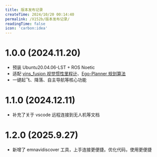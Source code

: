 ```yaml
---
title: 版本发布记录
createTime: 2024/10/20 00:14:40
permalink: /X152b/版本发布记录/
readingTime: false
icon: 'carbon:idea'
---
```

##
# **1.0.0** (2024.11.20)
- 预装 Ubuntu20.04.06-LST + ROS Noetic
- 适配 [vins_fusion 视觉惯性里程计](https://github.com/emNavi/vins_fusion.git)、[Ego-Planner 规划算法](https://github.com/emNavi/ego-planner-swarm-v1.git)
- 一键起飞、降落、自主导航等核心功能

# **1.1.0** (2024.12.11)
- 补充了关于 vscode 远程连接到无人机等文档

# **1.2.0** (2025.9.27)
- 新增了 emnavidiscover 工具，上手连接更便捷。优化代码，使用更便捷